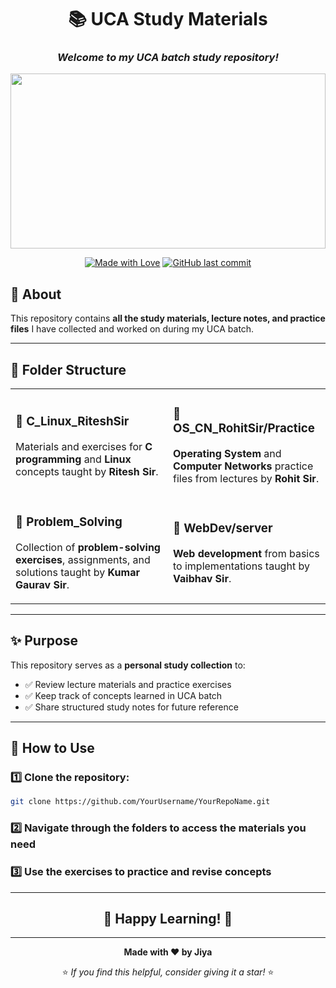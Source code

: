 <div align="center">

# 📚 UCA Study Materials

### *Welcome to my **UCA batch study repository**!*

<div align="center">
<img src="https://user-images.githubusercontent.com/74038190/225813708-98b745f2-7d22-48cf-9150-083f1b00d6c9.gif" width="100%" height="280px">

</div>


[![Made with Love](https://img.shields.io/badge/Made%20with-❤️-blue?style=for-the-badge)](https://github.com/Jiya-Damara/UCA-2025)
[![GitHub last commit](https://img.shields.io/github/last-commit/Jiya-Damara/UCA-2025?style=for-the-badge&color=blue)](https://github.com/Jiya-Damara/UCA-2025)

</div>

## 📝 About

This repository contains **all the study materials, lecture notes, and practice files** I have collected and worked on during my UCA batch.

---

## 📂 Folder Structure

<table>
<tr>
<td width="50%">

### 🔷 **C_Linux_RiteshSir**
Materials and exercises for **C programming** and **Linux** concepts taught by **Ritesh Sir**.

</td>
<td width="50%">

### 🔷 **OS_CN_RohitSir/Practice**
**Operating System** and **Computer Networks** practice files from lectures by **Rohit Sir**.

</td>
</tr>
<tr>
<td width="50%">

### 🔷 **Problem_Solving**
Collection of **problem-solving exercises**, assignments, and solutions taught by **Kumar Gaurav Sir**.

</td>
<td width="50%">

### 🔷 **WebDev/server**
**Web development** from basics to implementations taught by **Vaibhav Sir**.

</td>
</tr>
</table>

---

## ✨ Purpose

This repository serves as a **personal study collection** to:

- ✅ Review lecture materials and practice exercises
- ✅ Keep track of concepts learned in UCA batch
- ✅ Share structured study notes for future reference

---

## 📖 How to Use

### 1️⃣ Clone the repository:

```bash
git clone https://github.com/YourUsername/YourRepoName.git
```

### 2️⃣ Navigate through the folders to access the materials you need

### 3️⃣ Use the exercises to practice and revise concepts

---

<div align="center">

## 🚀 Happy Learning! 🚀

---

**Made with ❤️ by Jiya**

⭐ *If you find this helpful, consider giving it a star!* ⭐

</div>